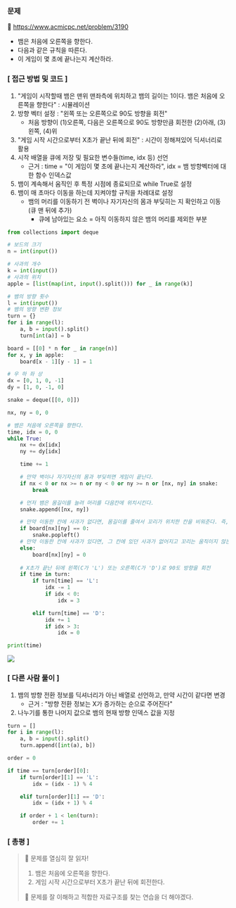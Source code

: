 ### 문제
📌 https://www.acmicpc.net/problem/3190

- 뱀은 처음에 오른쪽을 향한다.
- 다음과 같은 규칙을 따른다.
- 이 게임이 몇 초에 끝나는지 계산하라.

### [ 접근 방법 및 코드 ]
1. "게임이 시작할때 뱀은 맨위 맨좌측에 위치하고 뱀의 길이는 1이다. 뱀은 처음에 오른쪽을 향한다" : 시뮬레이션
2. 방향 벡터 설정 : "왼쪽 또는 오른쪽으로 90도 방향을 회전"
    - 처음 방향이 (1)오른쪽, 다음은 오른쪽으로 90도 방향만큼 회전한 (2)아래, (3)왼쪽, (4)위
3. "게임 시작 시간으로부터 X초가 끝난 뒤에 회전" : 시간이 정해져있어 딕셔너리로 활용
4. 시작 배열을 큐에 저장 및 필요한 변수들(time, idx 등) 선언
    - 근거 : time = "이 게임이 몇 초에 끝나는지 계산하라", idx = 뱀 방향벡터에 대한 함수 인덱스값
5. 뱀이 계속해서 움직인 후 특정 시점에 종료되므로 while True로 설정
6. 뱀이 매 초마다 이동을 하는데 지켜야할 규칙을 차례대로 설정
   - 뱀의 머리를 이동하기 전 벽이나 자기자신의 몸과 부딪히는 지 확인하고 이동(큐 맨 뒤에 추가)
       - 큐에 남아있는 요소 = 아직 이동하지 않은 뱀의 머리를 제외한 부분
```python
from collections import deque

# 보드의 크기
n = int(input())

# 사과의 개수
k = int(input())
# 사과의 위치
apple = [list(map(int, input().split())) for _ in range(k)]

# 뱀의 방향 횟수
l = int(input())
# 뱀의 방향 변환 정보
turn = {}
for i in range(l):
    a, b = input().split()
    turn[int(a)] = b

board = [[0] * n for _ in range(n)]
for x, y in apple:
    board[x - 1][y - 1] = 1

# 우 하 좌 상
dx = [0, 1, 0, -1]
dy = [1, 0, -1, 0]

snake = deque([[0, 0]])

nx, ny = 0, 0

# 뱀은 처음에 오른쪽을 향한다.
time, idx = 0, 0
while True:
    nx += dx[idx]
    ny += dy[idx]

    time += 1

    # 만약 벽이나 자기자신의 몸과 부딪히면 게임이 끝난다.
    if nx < 0 or nx >= n or ny < 0 or ny >= n or [nx, ny] in snake:
        break

    # 먼저 뱀은 몸길이를 늘려 머리를 다음칸에 위치시킨다.
    snake.append([nx, ny])

    # 만약 이동한 칸에 사과가 없다면, 몸길이를 줄여서 꼬리가 위치한 칸을 비워준다. 즉, 몸길이는 변하지 않는다.
    if board[nx][ny] == 0:
        snake.popleft()
    # 만약 이동한 칸에 사과가 있다면, 그 칸에 있던 사과가 없어지고 꼬리는 움직이지 않는다.
    else:
        board[nx][ny] = 0
       
    # X초가 끝난 뒤에 왼쪽(C가 'L') 또는 오른쪽(C가 'D')로 90도 방향을 회전
    if time in turn:
        if turn[time] == 'L':
            idx -= 1
            if idx < 0:
                idx = 3

        elif turn[time] == 'D':
            idx += 1
            if idx > 3:
                idx = 0

print(time)
```

![](https://velog.velcdn.com/images/dev-baik/post/14b7c573-c1f1-4797-bfca-7d9be70ddad3/image.png)

### [ 다른 사람 풀이 ]
1. 뱀의 방향 전환 정보를 딕셔너리가 아닌 배열로 선언하고, 만약 시간이 같다면 변경
    - 근거 : "방향 전환 정보는 X가 증가하는 순으로 주어진다"
2. 나누기를 통한 나머지 값으로 뱀의 현재 방향 인덱스 값을 지정
```python
turn = []
for i in range(l):
    a, b = input().split()
    turn.append([int(a), b])

order = 0

if time == turn[order][0]:
    if turn[order][1] == 'L':
        idx = (idx - 1) % 4

    elif turn[order][1] == 'D':
        idx = (idx + 1) % 4

    if order + 1 < len(turn):
        order += 1
```

### [ 총평 ]
> 🫠 문제를 열심히 잘 읽자!
> 1. 뱀은 처음에 오른쪽을 향한다.
> 2. 게임 시작 시간으로부터 X초가 끝난 뒤에 회전한다.
>
> 🤔 문제를 잘 이해하고 적합한 자료구조를 찾는 연습을 더 해야겠다.